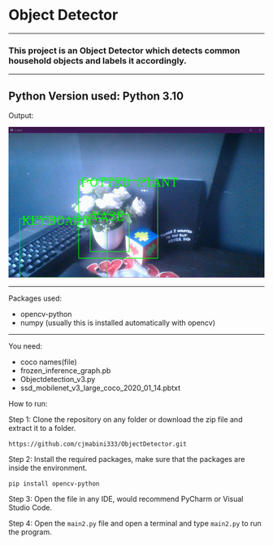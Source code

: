 # Object Detector 
---
### This project is an Object Detector which detects common household objects and labels it accordingly.

---

Python Version used:     Python 3.10
---
Output:

![](folder/objectdetector.png)

---
Packages used:
- opencv-python
- numpy (usually this is installed automatically with opencv)
---
You need:
- coco names(file)
- frozen_inference_graph.pb
- Objectdetection_v3.py
- ssd_mobilenet_v3_large_coco_2020_01_14.pbtxt


How to run:

Step 1: Clone the repository on any folder or download the zip file and extract it to a folder.

```
https://github.com/cjmabini333/ObjectDetector.git
```

Step 2: Install the required packages, make sure that the packages are inside the environment.
```
pip install opencv-python
```

Step 3: Open the file in any IDE, would recommend PyCharm or Visual Studio Code.


Step 4: Open the `main2.py` file and open a terminal and type `main2.py` to run the program.
